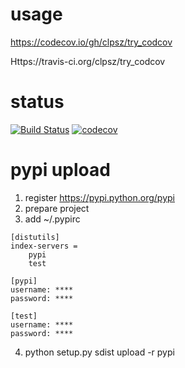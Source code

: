 # usage

https://codecov.io/gh/clpsz/try_codcov

Https://travis-ci.org/clpsz/try_codcov


# status

[![Build Status](https://travis-ci.org/clpsz/try_codcov.svg?branch=master)](https://travis-ci.org/clpsz/try_codcov)
[![codecov](https://codecov.io/gh/clpsz/try_codcov/branch/master/graph/badge.svg)](https://codecov.io/gh/clpsz/try_codcov)


# pypi upload

1. register https://pypi.python.org/pypi
2. prepare project
3. add ~/.pypirc
```
[distutils]
index-servers =
    pypi
    test

[pypi]
username: ****
password: ****

[test]
username: ****
password: ****
```
4. python setup.py sdist upload -r pypi
